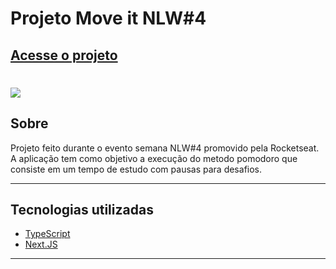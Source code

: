 # Projeto Move it NLW#4

<h2>
<a href="https://moveit-n70vimau6-luisclaudiocr.vercel.app/">Acesse o projeto</a>
</h2>

<h1>
<a href="https://moveit-n70vimau6-luisclaudiocr.vercel.app/"><img src="https://ik.imagekit.io/ka6vxnsk6aa/moveit-gif_KpMsoCKCf.gif"></a>
</h1>

## Sobre

Projeto feito durante o evento semana NLW#4 promovido pela Rocketseat. A aplicação tem como objetivo a execução do metodo pomodoro que consiste em um tempo de estudo com pausas para desafios.

---

## Tecnologias utilizadas

- [TypeScript](https://www.typescriptlang.org/)
- [Next.JS](https://nextjs.org/)

---

